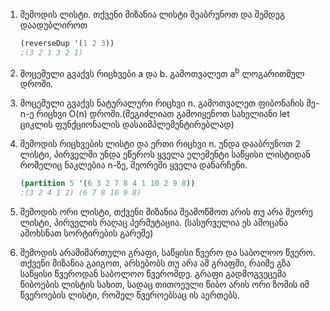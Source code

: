 1. შემოდის ლისტი. თქვენი მიზანია ლისტი შეაბრუნოთ და შემდეგ დაადუბლიროთ 
 
    ```Scheme
    (reverseDup '(1 2 3)) 
    ;(3 2 1 3 2 1)
    ```

2. მოცემული გვაქვს რიცხვები a და b. გამოთვალეთ a<sup>b</sup> ლოგარითმულ დროში.

3. მოცემული გვაქვს ნატურალური რიცხვი n. გამოთვალეთ ფიბონაჩის მე-n-ე რიცხვი O(n) დროში.(შეგიძლიათ გამოიყენოთ სახელიანი let ციკლის ფუნქციონალის დასაიმპლემენტირებლად)

4. შემოდის რიცხვების ლისტი და ერთი რიცხვი n. უნდა დააბრუნოთ 2 ლისტი, პირველში უნდა ეწეროს ყველა ელემენტი საწყისი ლისტიდან რომელიც ნაკლებია n-ზე, მეორეში ყველა დანარჩენი.
    ```Scheme
    (partition 5 '(6 3 2 7 8 4 1 10 2 9 8))
    ;(3 2 4 1 2) (6 7 8 10 9 8)

5. შემოდის ორი ლისტი, თქვენი მიზანია შეამოწმოთ არის თუ არა მეორე ლისტი, პირველის რაღაც პერმუტაცია. (სასურველია ეს ამოცანა ამოხსნათ სორტირების გარეშე)

6. შემოდის არამიმართული გრაფი, საწყისი წვერო და საბოლოო წვერო. თქვენი მიზანია გაიგოთ, არსებობს თუ არა ამ გრაფში, რაიმე გზა საწყისი წვეროდან საბოლოო წვერომდე. გრაფი გადმოგვეცემა წიბოების ლისტის სახით, სადაც თითოეული წიბო არის ორი ზომის იმ წვეროების ლისტი, რომელ წვეროებსაც ის აერთებს.  